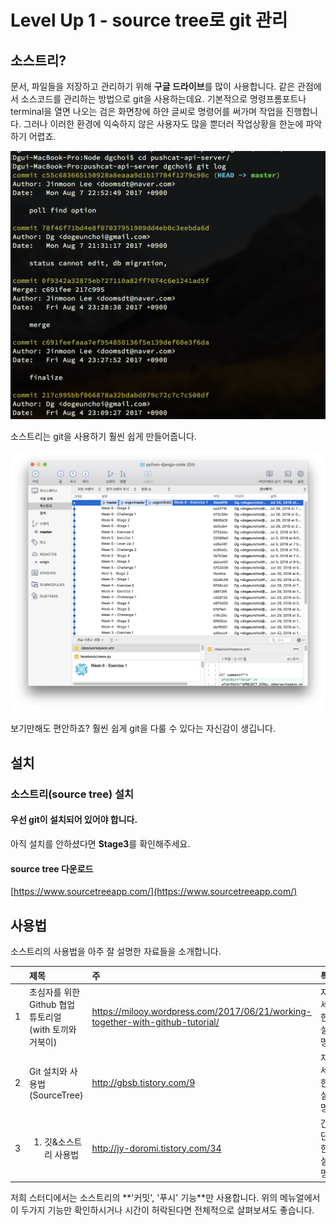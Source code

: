 # Level Up 1 - source tree로 git 관리

## 소스트리?

문서, 파일들을 저장하고 관리하기 위해 **구글 드라이브**를 많이 사용합니다. 같은 관점에서 소스코드를 관리하는 방법으로 git을 사용하는데요. 기본적으로 명령프롬포트나 terminal을 열면 나오는 검은 화면창에 하얀 글씨로 명령어를 써가며 작업을 진행합니다. 그러나 이러한 환경에 익숙하지 않은 사용자도 많을 뿐더러 작업상황을 한눈에 파악하기 어렵죠.

![&#xAC80;&#xC740;&#xD654;&#xBA74;&#xC5D0; &#xD558;&#xC580;&#xAE00;&#xC528;&#xB97C; &#xBCF4;&#xBA74; &#xD604;&#xAE30;&#xC99D;&#xC774; &#xB0A0; &#xC218; &#xC788;&#xC2B5;&#xB2C8;&#xB2E4;.](../.gitbook/assets/image%20%28110%29.png)

소스트리는 git을 사용하기 훨씬 쉽게 만들어줍니다.

![source tree](../.gitbook/assets/image%20%28107%29.png)

보기만해도 편안하죠? 훨씬 쉽게 git을 다룰 수 있다는 자신감이 생깁니다.

## 설치

### 소스트리\(source tree\) 설치

#### 우선 git이 설치되어 있어야 합니다.

아직 설치를 안하셨다면 **Stage3**를 확인해주세요.

#### source tree 다운로드

[https://www.sourcetreeapp.com/](https://www.sourcetreeapp.com/)

## 사용법

소스트리의 사용법을 아주 잘 설명한 자료들을 소개합니다.

<table>
  <thead>
    <tr>
      <th style="text-align:left"></th>
      <th style="text-align:left">&#xC81C;&#xBAA9;</th>
      <th style="text-align:left">&#xC8FC;</th>
      <th style="text-align:left">&#xD2B9;</th>
    </tr>
  </thead>
  <tbody>
    <tr>
      <td style="text-align:left">1</td>
      <td style="text-align:left">&#xCD08;&#xC2EC;&#xC790;&#xB97C; &#xC704;&#xD55C; Github &#xD611;&#xC5C5;
        &#xD29C;&#xD1A0;&#xB9AC;&#xC5BC; (with &#xD1A0;&#xB07C;&#xC640; &#xAC70;&#xBD81;&#xC774;)</td>
      <td
      style="text-align:left"><a href="https://milooy.wordpress.com/2017/06/21/working-together-with-github-tutorial/">https://milooy.wordpress.com/2017/06/21/working-together-with-github-tutorial/</a>
        </td>
        <td style="text-align:left">&#xC790;&#xC138;&#xD55C; &#xC124;&#xBA85;</td>
    </tr>
    <tr>
      <td style="text-align:left">2</td>
      <td style="text-align:left">Git &#xC124;&#xCE58;&#xC640; &#xC0AC;&#xC6A9;&#xBC95;(SourceTree)</td>
      <td
      style="text-align:left"><a href="http://gbsb.tistory.com/9">http://gbsb.tistory.com/9</a>
        </td>
        <td style="text-align:left">&#xC790;&#xC138;&#xD55C; &#xC124;&#xBA85;</td>
    </tr>
    <tr>
      <td style="text-align:left">3</td>
      <td style="text-align:left">
        <p></p>
        <ol>
          <li>&#xAE43;&amp;&#xC18C;&#xC2A4;&#xD2B8;&#xB9AC; &#xC0AC;&#xC6A9;&#xBC95;</li>
        </ol>
      </td>
      <td style="text-align:left"><a href="http://jy-doromi.tistory.com/34">http://jy-doromi.tistory.com/34</a>
      </td>
      <td style="text-align:left">&#xAC04;&#xB2E8;&#xD55C; &#xC124;&#xBA85;</td>
    </tr>
  </tbody>
</table>저희 스터디에서는 소스트리의 **'커밋', '푸시' 기능**만 사용합니다. 위의 메뉴얼에서 이 두가지 기능만 확인하시거나 시간이 허락된다면 전체적으로 살펴보셔도 좋습니다.

